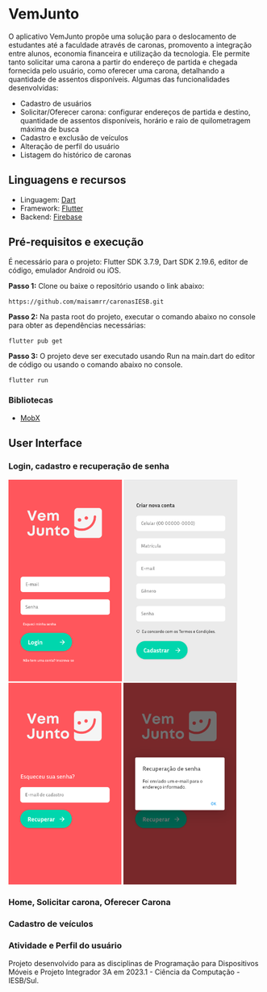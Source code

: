 # VemJunto
O aplicativo VemJunto propõe uma solução para o deslocamento de estudantes até a faculdade através de caronas, promovento a integração entre alunos, economia financeira e utilização da tecnologia. Ele permite tanto solicitar uma carona a partir do endereço de partida e chegada fornecida pelo usuário, como oferecer uma carona, detalhando a quantidade de assentos disponíveis. Algumas das funcionalidades desenvolvidas:
- Cadastro de usuários
- Solicitar/Oferecer carona: configurar endereços de partida e destino, quantidade de assentos disponíveis, horário e raio de quilometragem máxima de busca
- Cadastro e exclusão de veículos
- Alteração de perfil do usuário
- Listagem do histórico de caronas

## Linguagens e recursos
- Linguagem: [Dart](https://dart.dev/)
- Framework: [Flutter](https://flutter.dev/)
- Backend: [Firebase](https://firebase.google.com/?hl=pt-br)

## Pré-requisitos e execução
É necessário para o projeto: Flutter SDK 3.7.9, Dart SDK 2.19.6, editor de código, emulador Android ou iOS.

**Passo 1:**
Clone ou baixe o repositório usando o link abaixo:
```
https://github.com/maisamrr/caronasIESB.git
```

**Passo 2:**
Na pasta root do projeto, executar o comando abaixo no console para obter as dependências necessárias:
```
flutter pub get 
```

**Passo 3:**
O projeto deve ser executado usando Run na main.dart do editor de código ou usando o comando abaixo no console.
```
flutter run
```

### Bibliotecas
* [MobX](https://github.com/mobxjs/mobx.dart)

## User Interface
### Login, cadastro e recuperação de senha
<img height="400" alt="Tela vermelha de login com a logo do VemJunto em branco e os campos de login: email e senha, link de Esqueci minha senha, botão verde de Login e link de Não possui uma senha? Inscreva-se" src="./rsc/01_login.png"/> <img height="400" alt="Tela de cadastro" src="./rsc/02_cadastro.png"/> <img height="400" alt="Tela de esqueci minha senha" src="./rsc/03_esquecisenha.png"/> <img height="400" alt="Tela de pop up de esqueci minha senha" src="./rsc/04_esquecisenha.png"/>    

### Home, Solicitar carona, Oferecer Carona

### Cadastro de veículos
### Atividade e Perfil do usuário

Projeto desenvolvido para as disciplinas de Programação para Dispositivos Móveis e Projeto Integrador 3A em 2023.1 - Ciência da Computação - IESB/Sul.